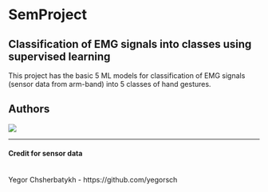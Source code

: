# SemProject
## Classification of EMG signals into classes using supervised learning
This project has the basic 5 ML models for classification of EMG signals (sensor data from arm-band) into 5 classes of hand gestures.




## Authors
<a href="https://github.com/OWNER/REPO/graphs/contributors">
  <img src="https://contrib.rocks/image?repo=abhople1902/SemProject" />
</a>


<hr></hr>
<h4>Credit for sensor data</h4>
<br>
Yegor Chsherbatykh - https://github.com/yegorsch

